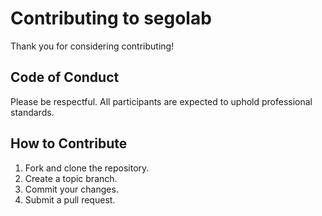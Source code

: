 # Contributing to segolab

Thank you for considering contributing!

## Code of Conduct

Please be respectful. All participants are expected to uphold professional standards.

## How to Contribute

1. Fork and clone the repository.
2. Create a topic branch.
3. Commit your changes.
4. Submit a pull request.
